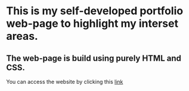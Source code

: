 # This is my self-developed portfolio web-page to highlight my interset areas.

## The web-page is build using purely HTML and CSS.

You can access the website by clicking this [link](https://2231sshubham.github.io)
